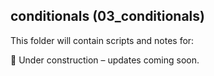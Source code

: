 ## conditionals (03_conditionals)

This folder will contain scripts and notes for:

🚧 Under construction – updates coming soon.
